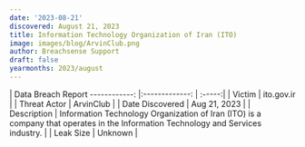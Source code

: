 ```yaml
---
date: '2023-08-21'
discovered: August 21, 2023
title: Information Technology Organization of Iran (ITO)
image: images/blog/ArvinClub.png
author: Breachsense Support
draft: false
yearmonths: 2023/august
---
```



| Data Breach Report
------------:     |:-------------:    | :-----:|
| Victim      | ito.gov.ir      | 
| Threat Actor      |  ArvinClub     | 
| Date Discovered      | Aug 21, 2023      | 
| Description      | Information Technology Organization of Iran (ITO) is a company that operates in the Information Technology and Services industry.      | 
| Leak Size      | Unknown      | 

